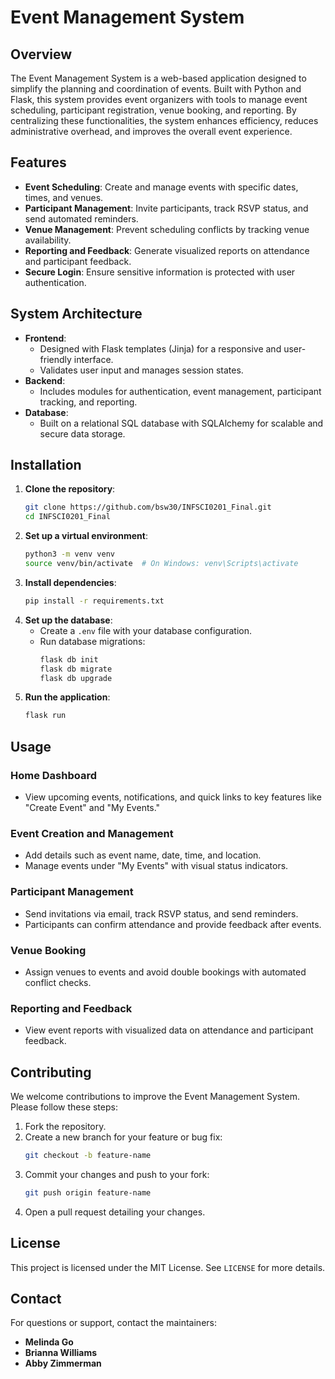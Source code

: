 # Event Management System

## Overview
The Event Management System is a web-based application designed to simplify the planning and coordination of events. Built with Python and Flask, this system provides event organizers with tools to manage event scheduling, participant registration, venue booking, and reporting. By centralizing these functionalities, the system enhances efficiency, reduces administrative overhead, and improves the overall event experience.

## Features
- **Event Scheduling**: Create and manage events with specific dates, times, and venues.
- **Participant Management**: Invite participants, track RSVP status, and send automated reminders.
- **Venue Management**: Prevent scheduling conflicts by tracking venue availability.
- **Reporting and Feedback**: Generate visualized reports on attendance and participant feedback.
- **Secure Login**: Ensure sensitive information is protected with user authentication.

## System Architecture
- **Frontend**:
  - Designed with Flask templates (Jinja) for a responsive and user-friendly interface.
  - Validates user input and manages session states.
- **Backend**:
  - Includes modules for authentication, event management, participant tracking, and reporting.
- **Database**:
  - Built on a relational SQL database with SQLAlchemy for scalable and secure data storage.

## Installation
1. **Clone the repository**:
   ```bash
   git clone https://github.com/bsw30/INFSCI0201_Final.git
   cd INFSCI0201_Final
   ```
2. **Set up a virtual environment**:
   ```bash
   python3 -m venv venv
   source venv/bin/activate  # On Windows: venv\Scripts\activate
   ```
3. **Install dependencies**:
   ```bash
   pip install -r requirements.txt
   ```
4. **Set up the database**:
   - Create a `.env` file with your database configuration.
   - Run database migrations:
     ```bash
     flask db init
     flask db migrate
     flask db upgrade
     ```
5. **Run the application**:
   ```bash
   flask run
   ```

## Usage
### Home Dashboard
- View upcoming events, notifications, and quick links to key features like "Create Event" and "My Events."

### Event Creation and Management
- Add details such as event name, date, time, and location.
- Manage events under "My Events" with visual status indicators.

### Participant Management
- Send invitations via email, track RSVP status, and send reminders.
- Participants can confirm attendance and provide feedback after events.

### Venue Booking
- Assign venues to events and avoid double bookings with automated conflict checks.

### Reporting and Feedback
- View event reports with visualized data on attendance and participant feedback.

## Contributing
We welcome contributions to improve the Event Management System. Please follow these steps:
1. Fork the repository.
2. Create a new branch for your feature or bug fix:
   ```bash
   git checkout -b feature-name
   ```
3. Commit your changes and push to your fork:
   ```bash
   git push origin feature-name
   ```
4. Open a pull request detailing your changes.

## License
This project is licensed under the MIT License. See `LICENSE` for more details.

## Contact
For questions or support, contact the maintainers:
- **Melinda Go**
- **Brianna Williams**
- **Abby Zimmerman**
